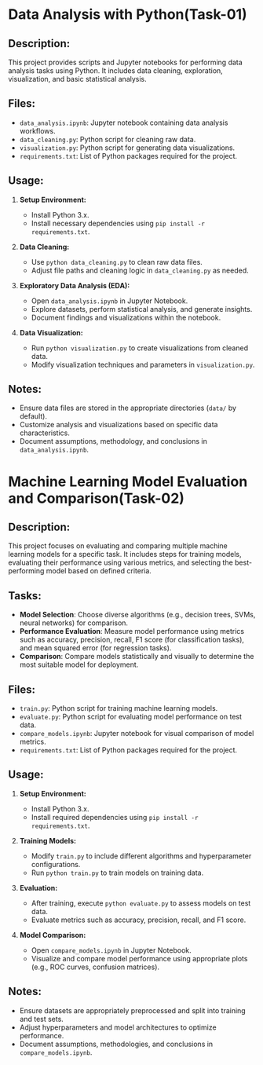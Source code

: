 # Data Analysis with Python(Task-01)

## Description:
This project provides scripts and Jupyter notebooks for performing data analysis tasks using Python. It includes data cleaning, exploration, visualization, and basic statistical analysis.

## Files:
- `data_analysis.ipynb`: Jupyter notebook containing data analysis workflows.
- `data_cleaning.py`: Python script for cleaning raw data.
- `visualization.py`: Python script for generating data visualizations.
- `requirements.txt`: List of Python packages required for the project.

## Usage:
1. **Setup Environment:**
   - Install Python 3.x.
   - Install necessary dependencies using `pip install -r requirements.txt`.

2. **Data Cleaning:**
   - Use `python data_cleaning.py` to clean raw data files.
   - Adjust file paths and cleaning logic in `data_cleaning.py` as needed.

3. **Exploratory Data Analysis (EDA):**
   - Open `data_analysis.ipynb` in Jupyter Notebook.
   - Explore datasets, perform statistical analysis, and generate insights.
   - Document findings and visualizations within the notebook.

4. **Data Visualization:**
   - Run `python visualization.py` to create visualizations from cleaned data.
   - Modify visualization techniques and parameters in `visualization.py`.

## Notes:
- Ensure data files are stored in the appropriate directories (`data/` by default).
- Customize analysis and visualizations based on specific data characteristics.
- Document assumptions, methodology, and conclusions in `data_analysis.ipynb`.


# Machine Learning Model Evaluation and Comparison(Task-02)

## Description:
This project focuses on evaluating and comparing multiple machine learning models for a specific task. It includes steps for training models, evaluating their performance using various metrics, and selecting the best-performing model based on defined criteria.

## Tasks:
- **Model Selection**: Choose diverse algorithms (e.g., decision trees, SVMs, neural networks) for comparison.
- **Performance Evaluation**: Measure model performance using metrics such as accuracy, precision, recall, F1 score (for classification tasks), and mean squared error (for regression tasks).
- **Comparison**: Compare models statistically and visually to determine the most suitable model for deployment.

## Files:
- `train.py`: Python script for training machine learning models.
- `evaluate.py`: Python script for evaluating model performance on test data.
- `compare_models.ipynb`: Jupyter notebook for visual comparison of model metrics.
- `requirements.txt`: List of Python packages required for the project.

## Usage:
1. **Setup Environment:**
   - Install Python 3.x.
   - Install required dependencies using `pip install -r requirements.txt`.

2. **Training Models:**
   - Modify `train.py` to include different algorithms and hyperparameter configurations.
   - Run `python train.py` to train models on training data.

3. **Evaluation:**
   - After training, execute `python evaluate.py` to assess models on test data.
   - Evaluate metrics such as accuracy, precision, recall, and F1 score.

4. **Model Comparison:**
   - Open `compare_models.ipynb` in Jupyter Notebook.
   - Visualize and compare model performance using appropriate plots (e.g., ROC curves, confusion matrices).

## Notes:
- Ensure datasets are appropriately preprocessed and split into training and test sets.
- Adjust hyperparameters and model architectures to optimize performance.
- Document assumptions, methodologies, and conclusions in `compare_models.ipynb`.
